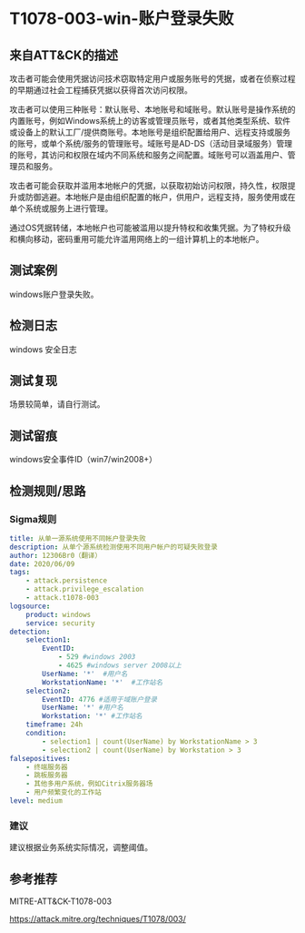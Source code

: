 # T1078-003-win-账户登录失败

## 来自ATT&CK的描述

攻击者可能会使用凭据访问技术窃取特定用户或服务账号的凭据，或者在侦察过程的早期通过社会工程捕获凭据以获得首次访问权限。

攻击者可以使用三种账号：默认账号、本地账号和域账号。默认账号是操作系统的内置账号，例如Windows系统上的访客或管理员账号，或者其他类型系统、软件或设备上的默认工厂/提供商账号。本地账号是组织配置给用户、远程支持或服务的账号，或单个系统/服务的管理账号。域账号是AD-DS（活动目录域服务）管理的账号，其访问和权限在域内不同系统和服务之间配置。域账号可以涵盖用户、管理员和服务。

攻击者可能会获取并滥用本地帐户的凭据，以获取初始访问权限，持久性，权限提升或防御逃避。本地帐户是由组织配置的帐户，供用户，远程支持，服务使用或在单个系统或服务上进行管理。

通过OS凭据转储，本地帐户也可能被滥用以提升特权和收集凭据。为了特权升级和横向移动，密码重用可能允许滥用网络上的一组计算机上的本地帐户。

## 测试案例

windows账户登录失败。

## 检测日志

windows 安全日志

## 测试复现

场景较简单，请自行测试。

## 测试留痕

windows安全事件ID（win7/win2008+）

## 检测规则/思路

### Sigma规则

```yml
title: 从单一源系统使用不同帐户登录失败
description: 从单个源系统检测使用不同用户帐户的可疑失败登录
author: 12306Br0（翻译）
date: 2020/06/09
tags:
    - attack.persistence
    - attack.privilege_escalation
    - attack.t1078-003
logsource:
    product: windows
    service: security
detection:
    selection1:
        EventID:
            - 529 #windows 2003
            - 4625 #windows server 2008以上
        UserName: '*'  #用户名
        WorkstationName: '*'  #工作站名
    selection2:
        EventID: 4776 #适用于域账户登录
        UserName: '*' #用户名
        Workstation: '*' #工作站名
    timeframe: 24h
    condition:
        - selection1 | count(UserName) by WorkstationName > 3
        - selection2 | count(UserName) by Workstation > 3
falsepositives:
    - 终端服务器
    - 跳板服务器
    - 其他多用户系统，例如Citrix服务器场
    - 用户频繁变化的工作站
level: medium
```

### 建议

建议根据业务系统实际情况，调整阈值。

## 参考推荐

MITRE-ATT&CK-T1078-003

<https://attack.mitre.org/techniques/T1078/003/>
